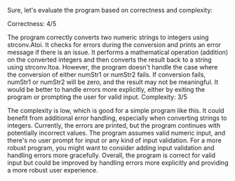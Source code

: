 Sure, let's evaluate the program based on correctness and complexity:

Correctness: 4/5

The program correctly converts two numeric strings to integers using strconv.Atoi.
It checks for errors during the conversion and prints an error message if there is an issue.
It performs a mathematical operation (addition) on the converted integers and then converts the result back to a string using strconv.Itoa.
However, the program doesn't handle the case where the conversion of either numStr1 or numStr2 fails. If conversion fails, numStr1 or numStr2 will be zero, and the result may not be meaningful. It would be better to handle errors more explicitly, either by exiting the program or prompting the user for valid input.
Complexity: 3/5

The complexity is low, which is good for a simple program like this.
It could benefit from additional error handling, especially when converting strings to integers. Currently, the errors are printed, but the program continues with potentially incorrect values.
The program assumes valid numeric input, and there's no user prompt for input or any kind of input validation.
For a more robust program, you might want to consider adding input validation and handling errors more gracefully.
Overall, the program is correct for valid input but could be improved by handling errors more explicitly and providing a more robust user experience.





